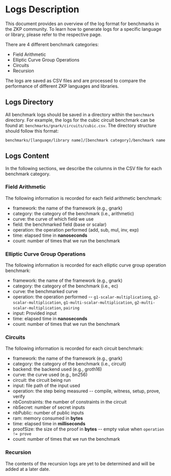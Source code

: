 # Logs Description

This document provides an overview of the log format for benchmarks in the ZKP community. To learn how to generate logs for a specific language or library, please refer to the respective page.

There are 4 different benchmark categories:

* Field Arithmetic
* Elliptic Curve Group Operations
* Circuits
* Recursion

The logs are saved as CSV files and are processed to compare the performance of different ZKP languages and libraries.

## Logs Directory

All benchmark logs should be saved in a directory within the `benchmark` directory.
For example, the logs for the cubic circuit benchmark can be found at: `benchmarks/gnark/circuits/cubic.csv`.
The directory structure should follow this format:

```
benchmarks/[language/library name]/[benchmark category]/benchmark name
```

## Logs Content

In the following sections, we describe the columns in the CSV file for each benchmark category.

### Field Arithmetic

The following information is recorded for each field arithmetic benchmark:

* framework: the name of the framework (e.g., gnark)
* category: the category of the benchmark (i.e., arithmetic)
* curve: the curve of which field we use
* field: the benchmarked field (base or scalar)
* operation: the operation performed (add, sub, mul, inv, exp)
* time: elapsed time in **nanoseconds**
* count: number of times that we run the benchmark

### Elliptic Curve Group Operations

The following information is recorded for each elliptic curve group operation benchmark:

* framework: the name of the framework (e.g., gnark)
* category: the category of the benchmark (i.e., ec)
* curve: the benchmarked curve
* operation: the operation performed -- `g1-scalar-multiplicationg`, `g2-scalar-multiplication`, `g1-multi-scalar-multiplication`, `g2-multi-scalar-multiplication`, `pairing`
* input: Provided input
* time: elapsed time in **nanoseconds**
* count: number of times that we run the benchmark

### Circuits

The following information is recorded for each circuit benchmark:

* framework: the name of the framework (e.g., gnark)
* category: the category of the benchmark (i.e., circuit)
* backend: the backend used (e.g., groth16)
* curve: the curve used (e.g., bn256)
* circuit: the circuit being run
* input: file path of the input used 
* operation: the step being measured -- compile, witness, setup, prove, verify 
* nbConstraints: the number of constraints in the circuit
* nbSecret: number of secret inputs
* nbPublic: number of public inputs
* ram: memory consumed in **bytes**
* time: elapsed time in **milliseconds**
* proofSize: the size of the proof in **bytes** -- empty value when `operation != prove`
* count: number of times that we run the benchmark

### Recursion

The contents of the recursion logs are yet to be determined and will be added at a later date.
